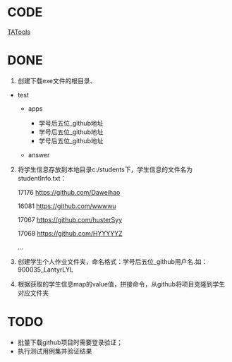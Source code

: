 # CODE
[TATools](https://github.com/cherylwu/TATools)

# DONE

1. 创建下载exe文件的根目录、

- test
    - apps
        - 学号后五位_github地址
        - 学号后五位_github地址
        - 学号后五位_github地址
        
    - answer
    
2. 将学生信息存放到本地目录c:/students下，学生信息的文件名为studentInfo.txt：
      
      17176	https://github.com/Daweihao
      
      16081	https://github.com/wwwwu
      
      17067	https://github.com/husterSyy
      
      17068	https://github.com/HYYYYYZ
      
      ...

3. 创建学生个人作业文件夹，命名格式：学号后五位_github用户名.如：900035_LantyrLYL

4. 根据获取的学生信息map的value值，拼接命令，从github将项目克隆到学生对应文件夹

# TODO 

- 批量下载github项目时需要登录验证；
- 执行测试用例集并验证结果
   